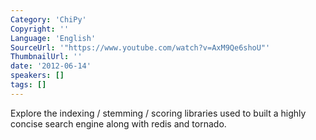 ```yaml
---
Category: 'ChiPy'
Copyright: ''
Language: 'English'
SourceUrl: '"https://www.youtube.com/watch?v=AxM9Qe6shoU"'
ThumbnailUrl: ''
date: '2012-06-14'
speakers: []
tags: []
---
```

Explore the indexing / stemming / scoring libraries used to built a highly
concise search engine along with redis and tornado.

